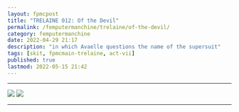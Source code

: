 ```yaml
---
layout: fpmcpost
title: "TRELAINE 012: Of the Devil"
permalink: /femputermanchine/trelaine/of-the-devil/
category: femputermanchine
date: 2022-04-29 21:17
description: "in which Avaelle questions the name of the supersuit"
tags: [skit, fpmcmain-trelaine, act-vii]
published: true
lastmod: 2022-05-15 21:42
---
```

[//]: # (  5/15/22  -added)

*****

<img src="{{ site.url }}/assets/img/IMG_20220515_212051329.jpg" />

<img src="{{ site.url }}/assets/img/IMG_20220515_212122891.jpg" />

*****
